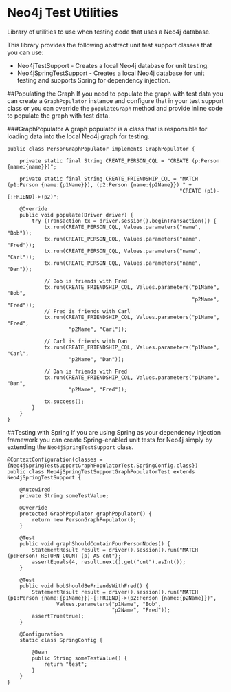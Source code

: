 Neo4j Test Utilities
===

Library of utilities to use when testing code that uses a Neo4j database.

This library provides the following abstract unit test support classes that you can use:

* Neo4jTestSupport - Creates a local Neo4j database for unit testing.
* Neo4jSpringTestSupport - Creates a local Neo4j database for unit testing and supports Spring for dependency injection.

##Populating the Graph
If you need to populate the graph with test data you can create a `GraphPopulator` instance and configure that in
your test support class or you can override the `populateGraph` method and provide inline code to populate the graph
with test data.

###GraphPopulator
A graph populator is a class that is responsible for loading data into the local Neo4j graph for testing.

    public class PersonGraphPopulator implements GraphPopulator {

        private static final String CREATE_PERSON_CQL = "CREATE (p:Person {name:{name}})";

        private static final String CREATE_FRIENDSHIP_CQL = "MATCH (p1:Person {name:{p1Name}}), (p2:Person {name:{p2Name}}) " +
                                                            "CREATE (p1)-[:FRIEND]->(p2)";

        @Override
        public void populate(Driver driver) {
            try (Transaction tx = driver.session().beginTransaction()) {
                tx.run(CREATE_PERSON_CQL, Values.parameters("name", "Bob"));
                tx.run(CREATE_PERSON_CQL, Values.parameters("name", "Fred"));
                tx.run(CREATE_PERSON_CQL, Values.parameters("name", "Carl"));
                tx.run(CREATE_PERSON_CQL, Values.parameters("name", "Dan"));

                // Bob is friends with Fred
                tx.run(CREATE_FRIENDSHIP_CQL, Values.parameters("p1Name", "Bob",
                                                                "p2Name", "Fred"));
                // Fred is friends with Carl
                tx.run(CREATE_FRIENDSHIP_CQL, Values.parameters("p1Name", "Fred",
                        "p2Name", "Carl"));

                // Carl is friends with Dan
                tx.run(CREATE_FRIENDSHIP_CQL, Values.parameters("p1Name", "Carl",
                        "p2Name", "Dan"));

                // Dan is friends with Fred
                tx.run(CREATE_FRIENDSHIP_CQL, Values.parameters("p1Name", "Dan",
                        "p2Name", "Fred"));

                tx.success();
            }
        }
    }

##Testing with Spring
If you are using Spring as your dependency injection framework you can create Spring-enabled unit tests for Neo4j
simply by extending the `Neo4jSpringTestSupport` class.

    @ContextConfiguration(classes = {Neo4jSpringTestSupportGraphPopulatorTest.SpringConfig.class})
    public class Neo4jSpringTestSupportGraphPopulatorTest extends Neo4jSpringTestSupport {
    
        @Autowired
        private String someTestValue;
    
        @Override
        protected GraphPopulator graphPopulator() {
            return new PersonGraphPopulator();
        }
    
        @Test
        public void graphShouldContainFourPersonNodes() {
            StatementResult result = driver().session().run("MATCH (p:Person) RETURN COUNT (p) AS cnt");
            assertEquals(4, result.next().get("cnt").asInt());
        }
    
        @Test
        public void bobShouldBeFriendsWithFred() {
            StatementResult result = driver().session().run("MATCH (p1:Person {name:{p1Name}})-[:FRIEND]->(p2:Person {name:{p2Name}})",
                    Values.parameters("p1Name", "Bob",
                                      "p2Name", "Fred"));
            assertTrue(true);
        }
    
        @Configuration
        static class SpringConfig {
    
            @Bean
            public String someTestValue() {
                return "test";
            }
        }
    }
